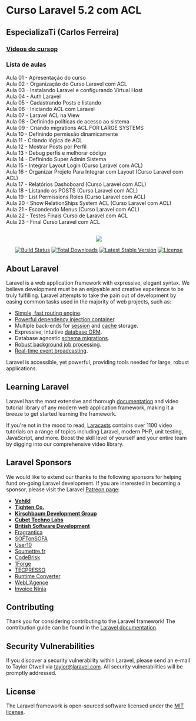 # Curso Laravel 5.2 com ACL
## EspecializaTi (Carlos Ferreira)

### [Vídeos do cursop](https://www.youtube.com/watch?v=-AVa6GNpEL8&list=PLVSNL1PHDWvTch1r8uTSluw9SkzSA9cDJ)

### Lista de aulas

Aula 01 - Apresentação do curso  
Aula 02 - Organização do Curso Laravel com ACL  
Aula 03 - Instalando Laravel e configurando Virtual Host  
Aula 04 - Auth Laravel  
Aula 05 - Cadastrando Posts e listando  
Aula 06 - Iniciando ACL com Laravel  
Aula 07 - Laravel ACL na View  
Aula 08 - Definindo políticas de acesso ao sistema  
Aula 09 - Criando migrations ACL FOR LARGE SYSTEMS  
Aula 10 - Definindo permissão dinamicamente  
Aula 11 - Criando lógica de ACL  
Aula 12 - Mostrar Posts por Perfil  
Aula 13 - Debug perfis e melhorar código  
Aula 14 - Definindo Super Admin Sistema  
Aula 15 - Integrar Layout Login (Curso Laravel com ACL)  
Aula 16 - Organizar Projeto Para Integrar com Layout (Curso Laravel com ACL)  
Aula 17 - Relatórios Dashoboard (Curso Laravel com ACL)  
Aula 18 - Listando os POSTS (Curso Laravel com ACL)  
Aula 19 - List Permissions Roles (Curso Laravel com ACL)  
Aula 20 - Show RelationShips System ACL (Curso Laravel com ACL)  
Aula 21 - Escondendo Menus (Curso Laravel com ACL)  
Aula 22 - Testes Finais Curso de Laravel com ACL  
Aula 23 - Final Curso Laravel com ACL  

##

<p align="center"><img src="https://laravel.com/assets/img/components/logo-laravel.svg"></p>

<p align="center">
<a href="https://travis-ci.org/laravel/framework"><img src="https://travis-ci.org/laravel/framework.svg" alt="Build Status"></a>
<a href="https://packagist.org/packages/laravel/framework"><img src="https://poser.pugx.org/laravel/framework/d/total.svg" alt="Total Downloads"></a>
<a href="https://packagist.org/packages/laravel/framework"><img src="https://poser.pugx.org/laravel/framework/v/stable.svg" alt="Latest Stable Version"></a>
<a href="https://packagist.org/packages/laravel/framework"><img src="https://poser.pugx.org/laravel/framework/license.svg" alt="License"></a>
</p>

## About Laravel

Laravel is a web application framework with expressive, elegant syntax. We believe development must be an enjoyable and creative experience to be truly fulfilling. Laravel attempts to take the pain out of development by easing common tasks used in the majority of web projects, such as:

- [Simple, fast routing engine](https://laravel.com/docs/routing).
- [Powerful dependency injection container](https://laravel.com/docs/container).
- Multiple back-ends for [session](https://laravel.com/docs/session) and [cache](https://laravel.com/docs/cache) storage.
- Expressive, intuitive [database ORM](https://laravel.com/docs/eloquent).
- Database agnostic [schema migrations](https://laravel.com/docs/migrations).
- [Robust background job processing](https://laravel.com/docs/queues).
- [Real-time event broadcasting](https://laravel.com/docs/broadcasting).

Laravel is accessible, yet powerful, providing tools needed for large, robust applications.

## Learning Laravel

Laravel has the most extensive and thorough [documentation](https://laravel.com/docs) and video tutorial library of any modern web application framework, making it a breeze to get started learning the framework.

If you're not in the mood to read, [Laracasts](https://laracasts.com) contains over 1100 video tutorials on a range of topics including Laravel, modern PHP, unit testing, JavaScript, and more. Boost the skill level of yourself and your entire team by digging into our comprehensive video library.

## Laravel Sponsors

We would like to extend our thanks to the following sponsors for helping fund on-going Laravel development. If you are interested in becoming a sponsor, please visit the Laravel [Patreon page](https://patreon.com/taylorotwell):

- **[Vehikl](https://vehikl.com/)**
- **[Tighten Co.](https://tighten.co)**
- **[Kirschbaum Development Group](https://kirschbaumdevelopment.com)**
- **[Cubet Techno Labs](https://cubettech.com)**
- **[British Software Development](https://www.britishsoftware.co)**
- [Fragrantica](https://www.fragrantica.com)
- [SOFTonSOFA](https://softonsofa.com/)
- [User10](https://user10.com)
- [Soumettre.fr](https://soumettre.fr/)
- [CodeBrisk](https://codebrisk.com)
- [1Forge](https://1forge.com)
- [TECPRESSO](https://tecpresso.co.jp/)
- [Runtime Converter](http://runtimeconverter.com/)
- [WebL'Agence](https://weblagence.com/)
- [Invoice Ninja](https://www.invoiceninja.com)

## Contributing

Thank you for considering contributing to the Laravel framework! The contribution guide can be found in the [Laravel documentation](https://laravel.com/docs/contributions).

## Security Vulnerabilities

If you discover a security vulnerability within Laravel, please send an e-mail to Taylor Otwell via [taylor@laravel.com](mailto:taylor@laravel.com). All security vulnerabilities will be promptly addressed.

## License

The Laravel framework is open-sourced software licensed under the [MIT license](https://opensource.org/licenses/MIT).
